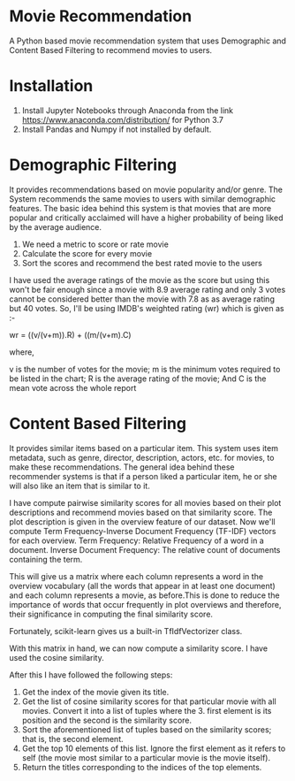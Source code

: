 # Movie Recommendation
A Python based movie recommendation system that uses Demographic and Content Based Filtering to recommend movies to users.

# Installation
1. Install Jupyter Notebooks through Anaconda from the link https://www.anaconda.com/distribution/ for Python 3.7
2. Install Pandas and Numpy if not installed by default.

# Demographic Filtering
It provides recommendations based on movie popularity and/or genre. The System recommends the same movies to users with similar demographic features. The basic idea behind this system is that movies that are more popular and critically acclaimed will have a higher probability of being liked by the average audience.

1. We need a metric to score or rate movie
2. Calculate the score for every movie
3. Sort the scores and recommend the best rated movie to the users

I have used the average ratings of the movie as the score but using this won't be fair enough since a movie with 8.9 average rating and only 3 votes cannot be considered better than the movie with 7.8 as as average rating but 40 votes. So, I'll be using IMDB's weighted rating (wr) which is given as :-

wr = ((v/(v+m)).R) + ((m/(v+m).C)

where,

v is the number of votes for the movie;
m is the minimum votes required to be listed in the chart;
R is the average rating of the movie; And
C is the mean vote across the whole report

# Content Based Filtering
It provides similar items based on a particular item. This system uses item metadata, such as genre, director, description, actors, etc. for movies, to make these recommendations. The general idea behind these recommender systems is that if a person liked a particular item, he or she will also like an item that is similar to it.

I have compute pairwise similarity scores for all movies based on their plot descriptions and recommend movies based on that similarity score. The plot description is given in the overview feature of our dataset.
Now we'll compute Term Frequency-Inverse Document Frequency (TF-IDF) vectors for each overview.
Term Frequency: Relative Frequency of a word in a document.
Inverse Document Frequency: The relative count of documents containing the term.

This will give us a matrix where each column represents a word in the overview vocabulary (all the words that appear in at least one document) and each column represents a movie, as before.This is done to reduce the importance of words that occur frequently in plot overviews and therefore, their significance in computing the final similarity score.

Fortunately, scikit-learn gives us a built-in TfIdfVectorizer class.

With this matrix in hand, we can now compute a similarity score. I have used the cosine similarity.

After this I have followed the following steps:
1. Get the index of the movie given its title.
2. Get the list of cosine similarity scores for that particular movie with all movies. Convert it into a list of tuples where the 3. first element is its position and the second is the similarity score.
4. Sort the aforementioned list of tuples based on the similarity scores; that is, the second element.
5. Get the top 10 elements of this list. Ignore the first element as it refers to self (the movie most similar to a particular
movie is the movie itself).
6. Return the titles corresponding to the indices of the top elements.
